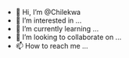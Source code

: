 - 👋 Hi, I’m @Chilekwa
- 👀 I’m interested in ...
- 🌱 I’m currently learning ...
- 💞️ I’m looking to collaborate on ...
- 📫 How to reach me ...

<!---
Chilekwa/Chilekwa is a ✨ special ✨ repository because its `README.md` (this file) appears on your GitHub profile.
You can click the Preview link to take a look at your changes.
--->
